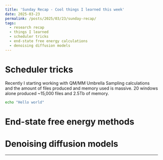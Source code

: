 ```yaml
---
title: 'Sunday Recap - Cool things I learned this week'
date: 2025-03-23
permalink: /posts/2025/03/23/sunday-recap/
tags:
  - research recap
  - things I learned
  - scheduler tricks
  - end-state free energy calculations
  - denoising diffusion models
---
```


# Scheduler tricks

Recently I starting working with QM/MM Umbrella Sampling calculations and the amount of files produced and memory used is massive. 20 windows alone produced ~15,000 files and 2.5Tb of memory.

```bash 
echo "Hello world" 
```

# End-state free energy methods

# Denoising diffusion models

---
